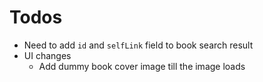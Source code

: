 # Todos

- Need to add `id` and `selfLink` field to book search result
- UI changes
  - Add dummy book cover image till the image loads
